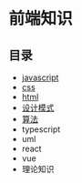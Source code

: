 # 前端知识

## 目录

+ [javascript](/base/javascript)
+ [css](/base/css)
+ [html](/base/html)
+ [设计模式](/base/designMode)
+ [算法](/base/algorithm)
+ typescript
+ uml
+ react
+ vue
+ 理论知识


